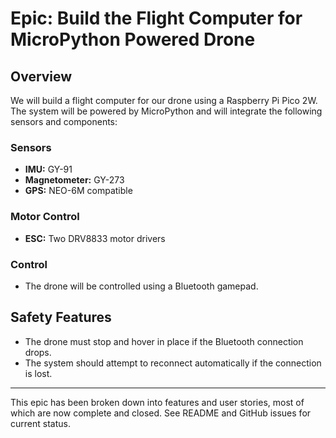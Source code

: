 # Epic: Build the Flight Computer for MicroPython Powered Drone

## Overview

We will build a flight computer for our drone using a Raspberry Pi Pico 2W. The system will be powered by MicroPython and will integrate the following sensors and components:

### Sensors

- **IMU:** GY-91
- **Magnetometer:** GY-273
- **GPS:** NEO-6M compatible


### Motor Control

- **ESC:** Two DRV8833 motor drivers


### Control

- The drone will be controlled using a Bluetooth gamepad.


## Safety Features

- The drone must stop and hover in place if the Bluetooth connection drops.
- The system should attempt to reconnect automatically if the connection is lost.


---

This epic has been broken down into features and user stories, most of which are now complete and closed. See README and GitHub issues for current status.
